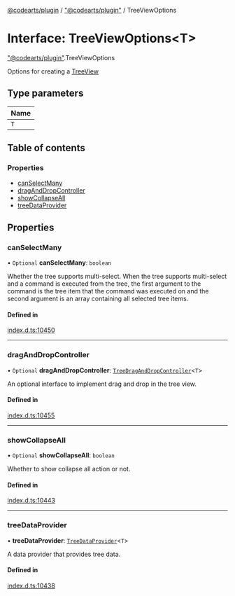 [@codearts/plugin](../README.md) / ["@codearts/plugin"](../modules/_codearts_plugin_.md) / TreeViewOptions

# Interface: TreeViewOptions<T\>

["@codearts/plugin"](../modules/_codearts_plugin_.md).TreeViewOptions

Options for creating a [TreeView](codearts_plugin_.TreeView.md)

## Type parameters

| Name |
| :------ |
| `T` |

## Table of contents

### Properties

- [canSelectMany](codearts_plugin_.TreeViewOptions.md#canselectmany)
- [dragAndDropController](codearts_plugin_.TreeViewOptions.md#draganddropcontroller)
- [showCollapseAll](codearts_plugin_.TreeViewOptions.md#showcollapseall)
- [treeDataProvider](codearts_plugin_.TreeViewOptions.md#treedataprovider)

## Properties

### canSelectMany

• `Optional` **canSelectMany**: `boolean`

Whether the tree supports multi-select. When the tree supports multi-select and a command is executed from the tree,
the first argument to the command is the tree item that the command was executed on and the second argument is an
array containing all selected tree items.

#### Defined in

[index.d.ts:10450](https://github.com/shuyaqian/cloudide-plugin-api/blob/5b69219/index.d.ts#L10450)

___

### dragAndDropController

• `Optional` **dragAndDropController**: [`TreeDragAndDropController`](codearts_plugin_.TreeDragAndDropController.md)<`T`\>

An optional interface to implement drag and drop in the tree view.

#### Defined in

[index.d.ts:10455](https://github.com/shuyaqian/cloudide-plugin-api/blob/5b69219/index.d.ts#L10455)

___

### showCollapseAll

• `Optional` **showCollapseAll**: `boolean`

Whether to show collapse all action or not.

#### Defined in

[index.d.ts:10443](https://github.com/shuyaqian/cloudide-plugin-api/blob/5b69219/index.d.ts#L10443)

___

### treeDataProvider

• **treeDataProvider**: [`TreeDataProvider`](codearts_plugin_.TreeDataProvider.md)<`T`\>

A data provider that provides tree data.

#### Defined in

[index.d.ts:10438](https://github.com/shuyaqian/cloudide-plugin-api/blob/5b69219/index.d.ts#L10438)

